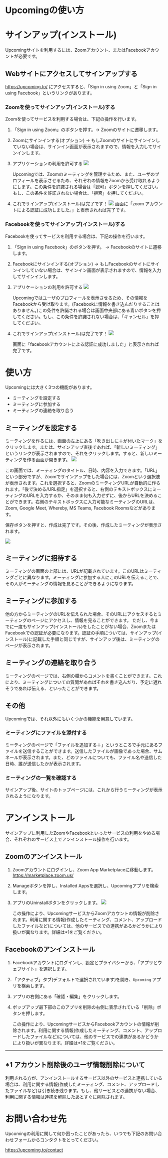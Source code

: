 # Upcomingの使い方

# サインアップ(インストール)

Upcomingサイトを利用するには、Zoomアカウント、またはFacebookアカウントが必要です。

## Webサイトにアクセスしてサインアップする

https://upcoming.to/ にアクセスすると、「Sign in using Zoom」と「Sign in using Facebook」というリンクがあります。

### Zoomを使ってサインアップ(インストール)する

Zoomを使ってサービスを利用する場合は、下記の操作を行います。

1. 「Sign in using Zoom」のボタンを押す。-> Zoomのサイトに遷移します。
2. Zoomにサインインする(オプション) -> もしZoomのサイトにサインインしていない場合は、サインイン画面が表示されますので、情報を入力してサインインします。
3. アプリケーションの利用を許可する
![](images/zoom-auth.png)

      Upcomingでは、Zoomのミーティングを管理するため、また、ユーザのプロフィールを表示させるため、それぞれの情報をZoomから受け取れるようにします。この条件を許諾される場合は「認可」ボタンを押してください。もし、この条件を許諾されない場合は、「拒否」を押してください。
4. これでサインアップ(インストール)は完了です！
    ![](images/zoom-success.png)
     画面に「zoom アカウントによる認証に成功しました。」と表示されれば完了です。


### Facebookを使ってサインアップ(インストール)する

Facebookを使ってサービスを利用する場合は、下記の操作を行います。

1. 「Sign in using Facebook」のボタンを押す。 -> Facebookのサイトに遷移します。
2. Facebookにサインインする(オプション) -> もしFacebookのサイトにサインインしていない場合は、サインイン画面が表示されますので、情報を入力してサインインします。
3. アプリケーションの利用を許可する
![](images/facebook-auth.png)

    Upcomingではユーザのプロフィールを表示させるため、その情報をFacebookから受け取ります。(Facebookに情報を書き込んだりすることはありません。)この条件を許諾される場合は画面中央部にある青いボタンを押してください。もし、この条件を許諾されない場合は、「キャンセル」を押してください。
4. これでサインアップ(インストール)は完了です！
![](images/facebook-success.png)

    画面に「facebookアカウントによる認証に成功しました」と表示されれば完了です。

# 使い方

Upcomingには大きく3つの機能があります。

- ミーティングを設定する
- ミーティングに参加する
- ミーティングの連絡を取り合う

## ミーティングを設定する

ミーティングを作るには、画面の左上にある「吹き出しに＋が付いたマーク」をクリックします。または、サインアップ直後であれば、「新しいミーティング」というリンクが表示されますので、それをクリックします。すると、新しいミーティングを作る画面が開きます。
![](images/create-event.png)

この画面では、ミーティングのタイトル、日時、内容を入力できます。「URL」という部分ですが、Zoomでサインアップをした場合には、Zoomという選択肢が表示されます。これを選択すると、ZoomのミーティングURLが自動的に作られます。「後で決める/URL指定」を選択すると、右側のテキストボックスにミーティングのURLを入力するか、そのまま何も入力せずに、後からURLを決めることができます。右側のテキストボックスに入力可能なミーティングのURLは、Zoom, Google Meet, Whereby, MS Teams, Facebook Roomsなどがあります。

保存ボタンを押すと、作成は完了です。その後、作成したミーティングが表示されます。

![](images/show-event.png)

## ミーティングに招待する

ミーティングの画面の上部には、URLが記載されています。このURLはミーティングごとに異なります。ミーティングに参加する人にこのURLを伝えることで、その人がミーティングの情報を見ることができるようになります。

## ミーティングに参加する

他の方からミーティングのURLを伝えられた場合、そのURLにアクセスするとミーティングのページにアクセスし、情報を見ることができます。
ただし、今までに一度もサインアップ(インストール)をしたことがない場合、ZoomまたはFacebookでの認証が必要になります。認証の手順については、サインアップ(インストール)に記載した手順と同じですが、サインアップ後は、ミーティングのページが表示されます。

## ミーティングの連絡を取り合う

ミーティングのページでは、右側の欄からコメントを書くことができます。これにより、ミーティングについての質問があればそれを書き込んだり、予定に遅れそうであれば伝える、といったことができます。

## その他

Upcomingでは、それ以外にもいくつかの機能を用意しています。

### ミーティングにファイルを添付する

ミーティングのページで「ファイルを追加する＋」というところで手元にあるファイルを送信することができます。送信したファイルが画像であった場合、サムネールが表示されます。また、どのファイルについても、ファイル名や送信した日時、誰が送信したかが表示されます。

### ミーティングの一覧を確認する

サインアップ後、サイトのトップページには、これから行うミーティングが表示されるようになります。

# アンインストール

サインアップに利用したZoomやFacebookといったサービスの利用をやめる場合、それぞれのサービス上でアンインストール操作を行います。

## Zoomのアンインストール

1. Zoomアカウントにログインし、Zoom App Marketplaceに移動します。 https://marketplace.zoom.us/
2. Manageボタンを押し、Installed Appsを選択し、Upcomingアプリを検索します。
3. アプリのUninstallボタンをクリックします。
![](images/uninstall-zoom.png)

    この操作により、UpcomingサービスからZoomアカウントの情報が削除されます。利用に関する情報(作成したミーティング、コメント、アップロードしたファイルなど)については、他のサービスでの連携があるかどうかにより扱いが異なります。詳細は*1をご覧ください。

## Facebookのアンインストール

1. Facebookアカウントにログインし、設定とプライバシーから、「アプリとウェブサイト」を選択します。
2. 「アクティブ」タブ(デフォルトで選択されています)を開き、`Upcoming` アプリを検索します。
3. アプリの右側にある「確認・編集」をクリックします。
4. ポップアップ最下部のこのアプリを削除の右側に表示されている「削除」ボタンを押します。

    この操作により、UpcomingサービスからFacebookアカウントの情報が削除されます。利用に関する情報(作成したミーティング、コメント、アップロードしたファイルなど)については、他のサービスでの連携があるかどうかにより扱いが異なります。詳細は*1をご覧ください。

----------

## *1 アカウント削除後のユーザ情報削除について

利用される方が、アンインストールするサービス以外のサービスと連携している場合は、利用に関する情報(作成したミーティング、コメント、アップロードしたファイルなど)は引き続き残ります。もし、他サービスとの連携がない場合、利用に関する情報は連携を解除したあとすぐに削除されます。

# お問い合わせ先

Upcomingの利用に関して何か困ったことがあったら、いつでも下記のお問い合わせフォームからコンタクトをとってください。

https://upcoming.to/contact
